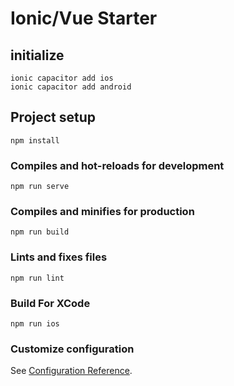 # Ionic/Vue Starter

## initialize
```
ionic capacitor add ios
ionic capacitor add android
```

## Project setup
```
npm install
```

### Compiles and hot-reloads for development
```
npm run serve
```

### Compiles and minifies for production
```
npm run build
```

### Lints and fixes files
```
npm run lint
```

### Build For XCode
```
npm run ios
```


### Customize configuration
See [Configuration Reference](https://cli.vuejs.org/config/).
